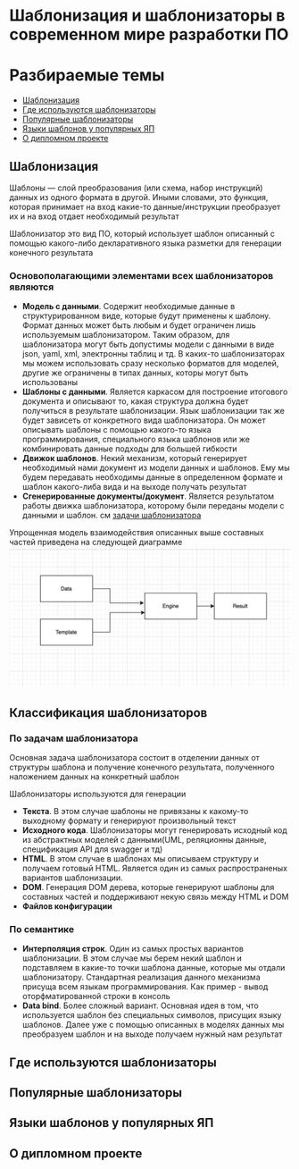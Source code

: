 # Шаблонизация и шаблонизаторы в современном мире разработки ПО


# Разбираемые темы

+ [Шаблонизация](#шаблонизация) 
+ [Где используются шаблонизаторы](#где-используются-шаблонизаторы) 
+ [Популярные шаблонизаторы](#популярные-шаблонизаторы)
+ [Языки шаблонов у популярных ЯП](#популярные-шаблонизаторы)
+ [О дипломном проекте](#о-дипломном-проекте)

## Шаблонизация

Шаблоны — слой преобразования (или схема, набор инструкций) данных из одного формата в другой. Иными словами, это функция, которая принимает на вход какие-то данные/инструкции преобразует их и на вход отдает необходимый результат

Шаблонизатор это вид ПО, который использует шаблон описанный с помощью какого-либо декларативного языка разметки для генерации конечного результата

### Основополагающими элементами всех шаблонизаторов являются

+ __Модель с данными__. Содержит необходимые данные в структурированном виде, которые будут применены к шаблону. Формат данных может быть любым и будет ограничен лишь используемым шаблонизатором. Таким образом, для шаблонизатора могут быть допустимы модели с данными в виде json, yaml, xml, электронны таблиц и тд. В каких-то шаблонизаторах мы можем использовать сразу несколько форматов для моделей, другие же ограничены в типах данных, которы могут быть использованы 
+ __Шаблоны с данными__. Является каркасом для построение итогового документа и описывают то, какая структура должна будет получиться в результате шаблонизации. Язык шаблонизации так же будет зависеть от конкретного вида шаблонизатора. Он может описывать шаблоны с помощью какого-то языка программирования, специального языка шаблонов или же комбинировать данные подходы для большей гибкости
+ __Движок шаблонов__. Некий механизм, который генерирует необходимый нами документ из модели данных и шаблонов. Ему мы будем передавать необходимы данные в определенном формате и шаблон какого-либа вида и на выходе получать результат
+ __Сгенерированные документы/документ__. Является результатом работы движка шаблонизатора, которому были переданы модели с данными и шаблон. см [задачи шаблонизатора](#по-задачам-шаблонизатора)

Упрощенная модель взаимодействия описанных выше составных частей приведена на следующей диаграмме
![logo](picture/tmp_simple_diagramm.jpeg)


## Классификация шаблонизаторов 

### __По задачам шаблонизатора__

Основная задача шаблонизатора состоит в отделении данных от структуры шаблона и получение конечного результата, полученного наложением данных на конкретный шаблон

Шаблонизаторы используются для генерации

+ __Текста__. В этом случае шаблоны не привязаны к какому-то выходному формату и генерируют произвольный текст
+ __Исходного кода__. Шаблонизаторы могут генерировать исходный код из абстрактных моделей с данными(UML, реляционны данные, спецификация API для swagger и тд)
+ __HTML__. В этом случае в шаблонах мы описываем структуру и получаем готовый HTML. Является один из самых распространеных вариантов шаблонизации.
+ __DOM__. Генерация DOM дерева, которые генерируют шаблоны для составных частей и поддерживают некую связь между HTML и DOM
+ __Файлов конфигурации__

### __По семантике__ 

+ __Интерполяция строк__. Один из самых простых вариантов шаблонизации. В этом случае мы берем некий шаблон и подставляем в какие-то точки шаблона данные, которые мы отдали шаблонизатору. Стандартная реализация данного механизма присуща всем языкам программирования. Как пример - вывод оторфматированной строки в консоль
+ __Data bind__. Более сложный вариант. Основная идея в том, что используется шаблон без специальных символов, присущих языку шаблонов. Далее уже с помощью описанных в моделях данных мы преобразуем шаблон и на выходе получаем нужный нам результат


## Где используются шаблонизаторы


## Популярные шаблонизаторы


## Языки шаблонов у популярных ЯП


## О дипломном проекте
